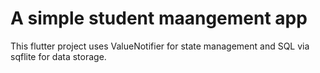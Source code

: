 # A simple student maangement app

This flutter project uses ValueNotifier for state management and SQL via sqflite for data storage.
